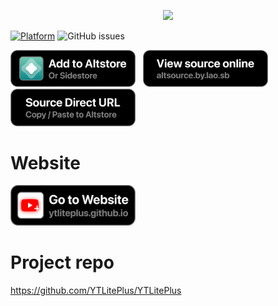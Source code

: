 <p align="center">
  <img src="[https://files.catbox.moe/b3un2k.png]"/>
</p>

[![Platform](http://img.shields.io/badge/platform-iOS/iPadOS/macOS-black.svg)](https://developer.apple.com/iphone/index.action)
![GitHub issues](https://img.shields.io/github/issues-raw/YTLitePlus/YTLitePlus-Altstore?color=black&)

<a href="https://tinyurl.com/YTLiteAltstore"><img src="https://raw.githubusercontent.com/YTLitePlus/Assets/main/Github/Buttons/Altstore/Altstore.png" width="200"></a>
&nbsp;
<a href="https://altsource.by.lao.sb/browse/?source=https%3A%2F%2Fraw.githubusercontent.com%2FBalackburn%2FYTLitePlusAltstore%2Fmain%2Fapps.json"><img src="https://raw.githubusercontent.com/YTLitePlus/Assets/main/Github/Buttons/Altstore/altsource.by.lao.sb.png"
 width="200"></a>
&nbsp;
<a href="https://raw.githubusercontent.com/YTLitePlus/YTLitePlus-Altstore/main/apps.json"><img src="https://raw.githubusercontent.com/YTLitePlus/Assets/main/Github/Buttons/Altstore/URL.png" width="200"></a>

# Website 
<a href="https://ytliteplus.github.io/"><img src="https://raw.githubusercontent.com/YTLitePlus/Assets/main/Github/Buttons/Website.png" width="200"></a>
&nbsp;

# Project repo
https://github.com/YTLitePlus/YTLitePlus

